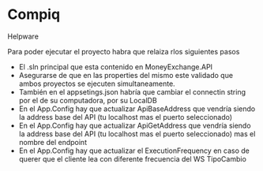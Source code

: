 # Compiq
Helpware


Para poder ejecutar el proyecto habra que relaiza rlos siguientes pasos

 - El .sln principal que esta contenido en MoneyExchange.API 
 - Asegurarse de que en las properties del mismo este validado que ambos proyectos se ejecuten simultaneamente. 
 - También en el appsetings.json habría que cambiar el connectin string por el de su computadora, por su LocalDB
 - En el App.Config hay que actualizar ApiBaseAddress que vendría siendo la address base del API (tu localhost mas el puerto seleccionado)
 - En el App.Config hay que actualizar ApiGetAddress que vendría siendo la address base del API (tu localhost mas el puerto seleccionado) mas el nombre del endpoint
 - En el App.Config hay que actualizar el ExecutionFrequency en caso de querer que el cliente lea con diferente frecuencia del WS TipoCambio
